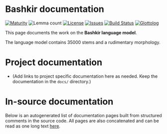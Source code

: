 # Bashkir documentation

[![Maturity](https://img.shields.io/endpoint?url=https%3A%2F%2Fraw.githubusercontent.com%2Fgiellalt%2Flang-bak%2Fgh-pages%2Fmaturity.json)](https://giellalt.github.io/MaturityClassification.html)
![Lemma count](https://img.shields.io/endpoint?url=https%3A%2F%2Fraw.githubusercontent.com%2Fgiellalt%2Flang-bak%2Fgh-pages%2Flemmacount.json)
[![License](https://img.shields.io/github/license/giellalt/lang-bak)](https://github.com/giellalt/lang-bak/blob/main/LICENSE)
[![Issues](https://img.shields.io/github/issues/giellalt/lang-bak)](https://github.com/giellalt/lang-bak/issues)
[![Build Status](https://builds.giellalt.org/api/badge/lang-bak?label=CI)](https://builds.giellalt.org/pipelines/lang-bak/builds/latest)
[![Glottolog](https://img.shields.io/badge/Glottolog-green)](https://glottolog.org/resource/languoid/id/bash1264)

This page documents the work on the **Bashkir language model**. 

The language model contains 35000 stems and a rudimentary morphology.

# Project documentation

* (Add links to project specific documentation here as needed. Keep the documentation in the `docs/` directory.)

# In-source documentation

Below is an autogenerated list of documentation pages built from structured comments in the source code. All pages are also concatenated and can be read as one long text [here](bak.md).
